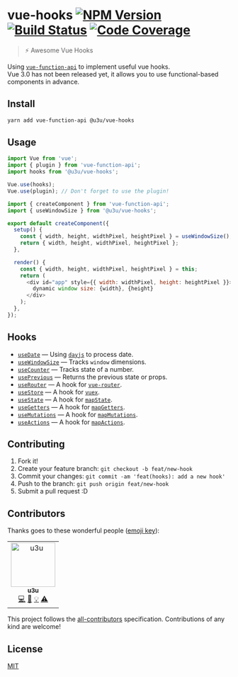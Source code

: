 # vue-hooks [![NPM Version](https://img.shields.io/npm/v/@u3u/vue-hooks.svg)](https://www.npmjs.com/package/@u3u/vue-hooks) [![Build Status](https://img.shields.io/travis/u3u/vue-hooks/master.svg)](https://travis-ci.org/u3u/vue-hooks) [![Code Coverage](https://img.shields.io/codecov/c/github/u3u/vue-hooks.svg)](https://codecov.io/gh/u3u/vue-hooks)

> ⚡️ Awesome Vue Hooks

Using [`vue-function-api`](https://github.com/vuejs/vue-function-api) to implement useful vue hooks.  
Vue 3.0 has not been released yet, it allows you to use functional-based components in advance.

## Install

```sh
yarn add vue-function-api @u3u/vue-hooks
```

## Usage

```js
import Vue from 'vue';
import { plugin } from 'vue-function-api';
import hooks from '@u3u/vue-hooks';

Vue.use(hooks);
Vue.use(plugin); // Don't forget to use the plugin!
```

```js
import { createComponent } from 'vue-function-api';
import { useWindowSize } from '@u3u/vue-hooks';

export default createComponent({
  setup() {
    const { width, height, widthPixel, heightPixel } = useWindowSize();
    return { width, height, widthPixel, heightPixel };
  },

  render() {
    const { width, height, widthPixel, heightPixel } = this;
    return (
      <div id="app" style={{ width: widthPixel, height: heightPixel }}>
        dynamic window size: {width}, {height}
      </div>
    );
  },
});
```

## Hooks

- [`useDate`](./src/useDate.ts) &mdash; Using [`dayjs`](https://github.com/iamkun/dayjs) to process date.
- [`useWindowSize`](./src/useWindowSize.ts) &mdash; Tracks `window` dimensions.
- [`useCounter`](./src/useCounter.ts) &mdash; Tracks state of a number.
- [`usePrevious`](./src/usePrevious.ts) &mdash; Returns the previous state or props.
- [`useRouter`](./src/useRouter.ts) &mdash; A hook for [`vue-router`](https://github.com/vuejs/vue-router).
- [`useStore`](./src/useStore.ts) &mdash; A hook for [`vuex`](https://github.com/vuejs/vuex).
- [`useState`](./src/useState.ts) &mdash; A hook for [`mapState`](https://vuex.vuejs.org/api/#mapstate).
- [`useGetters`](./src/useGetters.ts) &mdash; A hook for [`mapGetters`](https://vuex.vuejs.org/api/#mapgetters).
- [`useMutations`](./src/useMutations.ts) &mdash; A hook for [`mapMutations`](https://vuex.vuejs.org/api/#mapactions).
- [`useActions`](./src/useActions.ts) &mdash; A hook for [`mapActions`](https://vuex.vuejs.org/api/#mapactions).

## Contributing

1. Fork it!
2. Create your feature branch: `git checkout -b feat/new-hook`
3. Commit your changes: `git commit -am 'feat(hooks): add a new hook'`
4. Push to the branch: `git push origin feat/new-hook`
5. Submit a pull request :D

## Contributors

Thanks goes to these wonderful people ([emoji key](https://github.com/kentcdodds/all-contributors#emoji-key)):

<!-- ALL-CONTRIBUTORS-LIST:START - Do not remove or modify this section -->
<!-- prettier-ignore -->
<table>
  <tr>
    <td align="center"><a href="https://qwq.cat"><img src="https://avatars2.githubusercontent.com/u/20062482?v=4" width="100px;" alt="u3u"/><br /><sub><b>u3u</b></sub></a><br /><a href="https://github.com/u3u/vue-hooks/commits?author=u3u" title="Code">💻</a> <a href="https://github.com/u3u/vue-hooks/commits?author=u3u" title="Documentation">📖</a> <a href="#example-u3u" title="Examples">💡</a> <a href="https://github.com/u3u/vue-hooks/commits?author=u3u" title="Tests">⚠️</a></td>
  </tr>
</table>

<!-- ALL-CONTRIBUTORS-LIST:END -->

This project follows the [all-contributors](https://github.com/kentcdodds/all-contributors) specification. Contributions of any kind are welcome!

## License

[MIT](./LICENSE)
